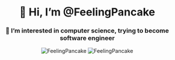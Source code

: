 <h1 align="center">👋 Hi, I’m @FeelingPancake</h1>
<h3 align="center">👀 I’m interested in computer science, trying to become software engineer</h3> 

<div align="center">
<img src="https://github-readme-stats.vercel.app/api/top-langs?username=FeelingPancake&show_icons=true&theme=dracula&locale=en&layout=compact" alt="FeelingPancake" />
<img src="https://github-readme-stats.vercel.app/api?username=FeelingPancake&show_icons=true&theme=dracula&locale=en" alt="FeelingPancake" />
</div>
